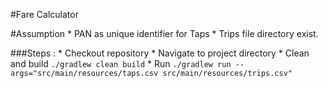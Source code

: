 #Fare Calculator

#Assumption
    * PAN as unique identifier for Taps
    * Trips file directory exist.

###Steps :
    * Checkout repository
    * Navigate to project directory
    * Clean and build `./gradlew clean build`
    * Run `./gradlew run --args="src/main/resources/taps.csv src/main/resources/trips.csv"`